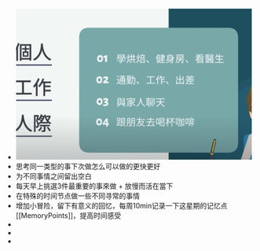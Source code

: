 - ![image.png](../assets/image_1673000238456_0.png)
- 思考同一类型的事下次做怎么可以做的更快更好
- 为不同事情之间留出空白
- 每天早上挑選3件最重要的事來做 + 放慢而活在當下
- 在特殊的时间节点做一些不同寻常的事情
- 增加小冒险，留下有意义的回忆，每周10min记录一下这星期的记忆点[[MemoryPoints]]，提高时间感受
-
-
-